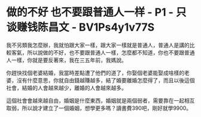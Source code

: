 # 做的不好 也不要跟普通人一样 - P1 - 只谈赚钱陈昌文 - BV1Ps4y1v77S

我不另類我怎麼辦，我就怕跟大家一樣，跟大家一樣就是普通人，普通人是講的比較客氣，所以說做的不好，也不要跟普通人一樣，怎麼都不知道，你也不要跟普通人一樣，你就是要反著來，我在三五年前，我媽說。

你趕快找個老婆結婚，我當時差點遭了他們的道了，你娶個老婆能娶成啥樣的老婆，沒有什麼意思，你就自由錢越賺越多，結了婚要離婚怎麼得了，而且以後這個社會，結婚的人會越來越少，離婚的人會越來越多。

這個社會會越來越自由，婚姻是什麼東西，婚姻就是兩個弱者，需要靠在一起相互取弱，所以說才建立了一個婚姻，想學更多嗎？讀書費390吧，剛好就學9900。

